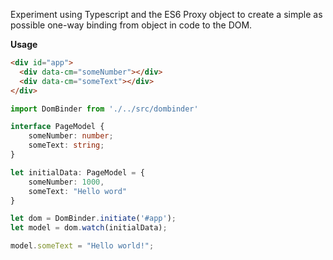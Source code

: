 Experiment using Typescript and the ES6 Proxy object to create a simple as possible one-way binding from object in code to the DOM. 

**Usage**

````html
<div id="app">
  <div data-cm="someNumber"></div>
  <div data-cm="someText"></div>
</div>
````

````typescript
import DomBinder from './../src/dombinder'

interface PageModel {
    someNumber: number;
    someText: string;
}

let initialData: PageModel = {
    someNumber: 1000,
    someText: "Hello word"
}

let dom = DomBinder.initiate('#app');
let model = dom.watch(initialData);

model.someText = "Hello world!";
````
